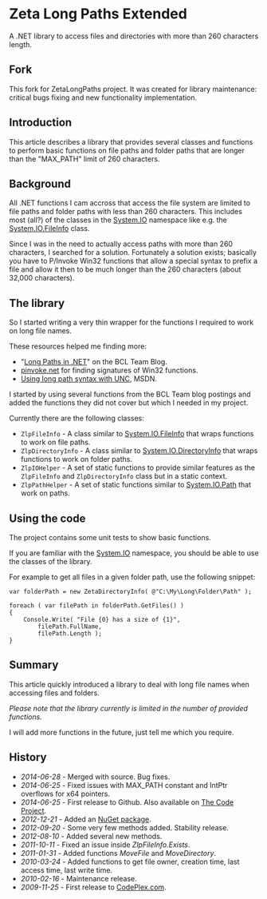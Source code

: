 ﻿# Zeta Long Paths Extended

A .NET library to access files and directories with more than 260 characters length.

## Fork

This fork for ZetaLongPaths project. It was created for library maintenance: critical bugs fixing and new functionality implementation.

## Introduction

This article describes a library that provides several classes and functions to perform basic functions on file paths and folder paths that are longer than the "MAX_PATH" limit of 260 characters.

## Background

All .NET functions I cam accross that access the file system are limited to file paths and folder paths with less than 260 characters. This includes most (all?) of the classes in the [System.IO](http://msdn.microsoft.com/en-us/library/system.io.aspx) namespace like e.g. the [System.IO.FileInfo](http://msdn.microsoft.com/en-us/library/system.io.fileinfo.aspx) class.

Since I was in the need to actually access paths with more than 260 characters, I searched for a solution. Fortunately a solution exists; basically you have to P/Invoke Win32 functions that allow a special syntax to prefix a file and allow it then to be much longer than the 260 characters (about 32,000 characters).

## The library

So I started writing a very thin wrapper for the functions I required to work on long file names.

These resources helped me finding more:

  * "[Long Paths in .NET](http://blogs.msdn.com/bclteam/archive/2007/02/13/long-paths-in-net-part-1-of-3-kim-hamilton.aspx)" on the BCL Team Blog.
  * [pinvoke.net](http://pinvoke.net/) for finding signatures of Win32 functions.
  * [Using long path syntax with UNC](http://msdn.microsoft.com/en-us/library/aa365247.aspx), MSDN.

I started by using several functions from the BCL Team blog postings and added the functions they did not cover but which I needed in my project.

Currently there are the following classes:

  * `ZlpFileInfo` - A class similar to [System.IO.FileInfo](http://msdn.microsoft.com/en-us/library/system.io.fileinfo.aspx) that wraps functions to work on file paths.
  * `ZlpDirectoryInfo` - A class similar to [System.IO.DirectoryInfo](http://msdn.microsoft.com/en-us/library/system.io.directoryinfo.aspx) that wraps functions to work on folder paths.
  * `ZlpIOHelper` - A set of static functions to provide similar features as the `ZlpFileInfo` and `ZlpDirectoryInfo` class but in a static context.
  * `ZlpPathHelper` - A set of static functions similar to [System.IO.Path](http://msdn.microsoft.com/en-us/library/system.io.path.aspx) that work on paths.

## Using the code

The project contains some unit tests to show basic functions.

If you are familiar with the [System.IO](http://msdn.microsoft.com/en-us/library/system.io.aspx) namespace, you should be able to use the classes of the library.

For example to get all files in a given folder path, use the following snippet:

    var folderPath = new ZetaDirectoryInfo( @"C:\My\Long\Folder\Path" );
	 
    foreach ( var filePath in folderPath.GetFiles() )
    {
        Console.Write( "File {0} has a size of {1}", 
            filePath.FullName, 
            filePath.Length );
    }

## Summary

This article quickly introduced a library to deal with long file names when accessing files and folders.

_*Please note that the library currently is limited in the number of provided functions.*_

I will add more functions in the future, just tell me which you require.

## History

  * *2014-06-28* - Merged with source. Bug fixes.
  * *2014-06-25* - Fixed issues with MAX_PATH constant and IntPtr overflows for x64 pointers.
  * *2014-06-25* - First release to Github. Also available on [The Code Project](http://www.codeproject.com/Articles/44904/Zeta-Long-Paths).
  * *2012-12-21* - Added an [NuGet package](http://nuget.org/packages/ZetaLongPaths).
  * *2012-09-20* - Some very few methods added. Stability release.
  * *2012-08-10* - Added several new methods.
  * *2011-10-11* - Fixed an issue inside _ZlpFileInfo.Exists_.
  * *2011-01-31* - Added functions _MoveFile_ and _MoveDirectory_.
  * *2010-03-24* - Added functions to get file owner, creation time, last access time, last write time.
  * *2010-02-16* - Maintenance release.
  * *2009-11-25* - First release to [CodePlex.com](https://zetalongpaths.codeplex.com).
